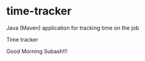# time-tracker
Java (Maven) application for tracking time on the job

Time tracker

Good Morning Subash!!!
